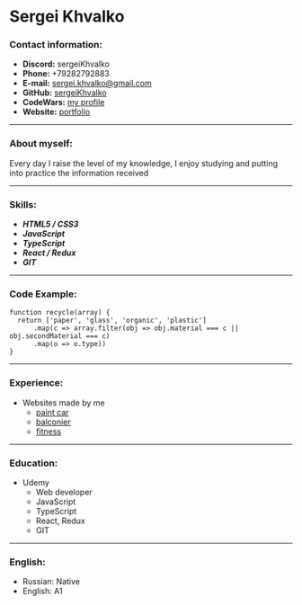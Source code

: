 # Sergei Khvalko

### Contact information:

* **Discord:** sergeiKhvalko
* **Phone:** +79282792883
* **E-mail:** sergei.khvalko@gmail.com
* **GitHub:** [sergeiKhvalko](https://github.com/sergeiKhvalko)
* **CodeWars:** [my profile](https://www.codewars.com/users/sergeiKhvalko)
* **Website:** [portfolio](https://sergei-khvalko.herokuapp.com)

------

### About myself:

Every day I raise the level of my knowledge, 
I enjoy studying and putting into practice the information received

------

### Skills:

* ***HTML5 / CSS3***
* ***JavaScript***
* ***TypeScript***
* ***React / Redux***
* ***GIT***

------

### Code Example:

```
function recycle(array) {
  return ['paper', 'glass', 'organic', 'plastic']
      .map(c => array.filter(obj => obj.material === c || obj.secondMaterial === c)
      .map(o => o.type))
}

```

------

### Experience:

* Websites made by me
	+ [paint car](https://avtovblesk.ru)
	+ [balconier](https://balconier.ru)
	+ [fitness](https://fitness-medic.ru)

------

### Education:

* Udemy
    + Web developer
	 + JavaScript
	 + TypeScript
	 + React, Redux
	 + GIT
	 
------

### English:

* Russian: Native
* English: A1